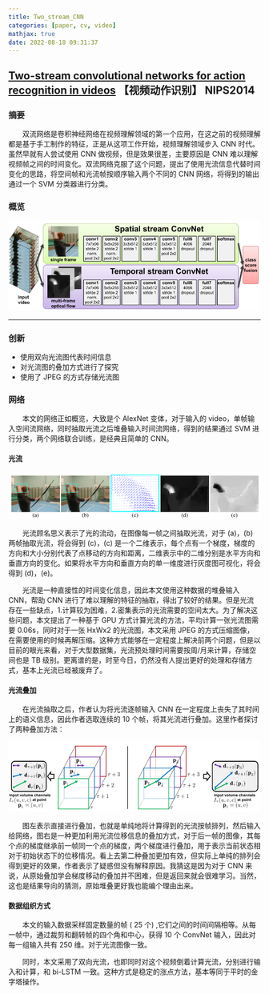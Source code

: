 ```yaml
---
title: Two_stream_CNN
categories: [paper, cv, video]
mathjax: true
date: 2022-08-18 09:31:37
---
```


## [Two-stream convolutional networks for action recognition in videos](https://proceedings.neurips.cc/paper/2014/file/00ec53c4682d36f5c4359f4ae7bd7ba1-Paper.pdf) 【视频动作识别】 NIPS2014

### 摘要

&emsp;&emsp;双流网络是卷积神经网络在视频理解领域的第一个应用，在这之前的视频理解都是基于手工制作的特征，正是从这项工作开始，视频理解领域步入 CNN 时代。虽然早就有人尝试使用 CNN 做视频，但是效果很差，主要原因是 CNN 难以理解视频帧之间的时间变化。双流网络克服了这个问题，提出了使用光流信息代替时间变化的思路，将空间帧和光流帧按顺序输入两个不同的 CNN 网络，将得到的输出通过一个 SVM 分类器进行分类。

### 概览

![image-20221008092010923](Two_stream_CNN/image-20221008092010923.png)

<!-- more -->

----

### 创新

- 使用双向光流图代表时间信息
- 对光流图的叠加方式进行了探究
- 使用了 JPEG 的方式存储光流图

### 网络

&emsp;&emsp;本文的网络正如概览，大致是个 AlexNet 变体，对于输入的 video，单帧输入空间流网络，同时抽取光流之后堆叠输入时间流网络，得到的结果通过 SVM 进行分类，两个网络联合训练，是经典且简单的 CNN。

#### 光流

![image-20221008094036062](Two_stream_CNN/image-20221008094036062.png)

&emsp;&emsp;光流顾名思义表示了光的流动，在图像每一帧之间抽取光流，对于 (a)，(b) 两帧抽取光流，将会得到 (c)，(c) 是一个二维表示，每个点有一个梯度，梯度的方向和大小分别代表了点移动的方向和距离，二维表示中的二维分别是水平方向和垂直方向的变化。如果将水平方向和垂直方向的单一维度进行灰度图可视化，将会得到 (d)，(e)。

&emsp;&emsp;光流是一种直接性的时间变化信息，因此本文使用这种数据的堆叠输入 CNN，帮助 CNN 进行了难以理解的特征的抽取，得出了较好的结果。但是光流存在一些缺点，1.计算较为困难，2.密集表示的光流需要的空间太大。为了解决这些问题，本文提出了一种基于 GPU 方式计算光流的方法，平均计算一张光流图需要 0.06s，同时对于一张 HxWx2 的光流图，本文采用 JPEG 的方式压缩图像，在需要使用的时候再解压缩。这种方式能够在一定程度上解决前两个问题，但是以目前的眼光来看，对于大型数据集，光流预处理时间需要按周/月来计算，存储空间也是 TB 级别。更离谱的是，时至今日，仍然没有人提出更好的处理和存储方式，基本上光流已经被废弃了。

#### 光流叠加

&emsp;&emsp;在光流抽取之后，作者认为将光流逐帧输入 CNN 在一定程度上丧失了其时间上的语义信息，因此作者选取连续的 10 个帧，将其光流进行叠加。这里作者探讨了两种叠加方法：

![image-20221008100702857](Two_stream_CNN/image-20221008100702857.png)

&emsp;&emsp;图左表示直接进行叠加，也就是单纯地将计算得到的光流按帧排列，然后输入给网络，图右是一种更加利用光流位移信息的叠加方式，对于后一帧的图像，其每个点的梯度继承前一帧同一个点的梯度，两个梯度进行叠加，用于表示当前状态相对于初始状态下的位移情况。看上去第二种叠加更加有效，但实际上单纯的排列会得到更好的效果，作者表示了疑惑但没有解释原因。我猜这是因为对于 CNN 来说，从原始叠加学会梯度移动的叠加并不困难，但是返回来就会很难学习。当然，这也是结果导向的猜测，原始堆叠更好我也能编个理由出来。

#### 数据组织方式

&emsp;&emsp;本文的输入数据采样固定数量的帧 ( 25 个) ,它们之间的时间间隔相等。从每一帧中，通过裁剪和翻转帧的四个角和中心，获得 10 个 ConvNet 输入，因此对每一组输入共有 250 维。对于光流图像一致。

&emsp;&emsp;同时，本文采用了双向光流，也即同时对这个视频倒着计算光流，分别进行输入和计算，和 bi-LSTM 一致。这种方式是稳定的涨点方法，基本等同于平时的金字塔操作。

